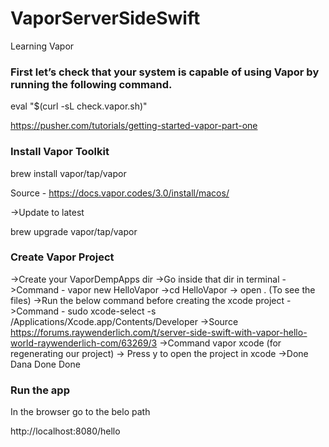 # VaporServerSideSwift
Learning Vapor

<h3>First let’s check that your system is capable of using Vapor by running the following command. </h3>


eval "$(curl -sL check.vapor.sh)"

https://pusher.com/tutorials/getting-started-vapor-part-one


<h3>Install Vapor Toolkit</h3>

brew install vapor/tap/vapor

Source - https://docs.vapor.codes/3.0/install/macos/

->Update to latest

brew upgrade vapor/tap/vapor

<h3>Create Vapor Project</h3>

->Create your VaporDempApps dir
->Go inside that dir in terminal
->Command - vapor new HelloVapor
->cd HelloVapor
-> open . (To see the files)
->Run the below command before creating the xcode project
->Command - sudo xcode-select -s /Applications/Xcode.app/Contents/Developer 
->Source https://forums.raywenderlich.com/t/server-side-swift-with-vapor-hello-world-raywenderlich-com/63269/3
->Command vapor xcode (for regenerating our project)
-> Press y to open the project in xcode
->Done Dana Done Done

<h3>Run the app</h3>
In the browser go to the belo path

http://localhost:8080/hello
